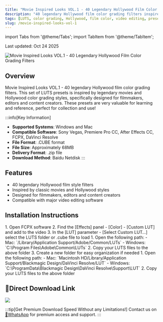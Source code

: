 ```yaml
---
title: "Movie Inspired Looks VOL.1 - 40 Legendary Hollywood Film Color Grading Filters"
description: "40 legendary Hollywood film color grading filters inspired by classic movies, designed for filmmakers, editors and content creators."
tags: [LUTS, color grading, Hollywood, film color, video editing, presets]
slug: /movie-inspired-looks-vol-1
---
```


import Tabs from '@theme/Tabs';
import TabItem from '@theme/TabItem';

Last updated: Oct 24 2025

![Movie Inspired Looks VOL.1 - 40 Legendary Hollywood Film Color Grading Filters](https://www.vfx123.com/wp-content/uploads/2025/10/1760609488-48293b12c86d24d.webp)

## Overview

Movie Inspired Looks VOL.1 - 40 legendary Hollywood film color grading filters. This set of LUTS presets is inspired by legendary movies and Hollywood color grading styles, specifically designed for filmmakers, editors and content creators. These presets are very valuable for learning and reference, perfect for collection and use!

:::info[Key Information]
- **Supported Systems**: Windows and Mac
- **Compatible Software**: Sony Vegas, Premiere Pro CC, After Effects CC, FCPX, DaVinci Resolve
- **File Format**: .CUBE format
- **File Size**: Approximately 68MB
- **Delivery Format**: .zip file
- **Download Method**: Baidu Netdisk
:::

## Features

- 40 legendary Hollywood film style filters
- Inspired by classic movies and Hollywood styles
- Designed for filmmakers, editors and content creators
- Compatible with major video editing software

## Installation Instructions

<Tabs>
<TabItem value="fcpx" label="Final Cut Pro X">
  1. Open FCPX software
 2. Find the [Effects] panel - [Color] - [Custom LUT] and add to the video
  3. In the [LUT] parameter - [Select Custom LUT…] select the LUTS folder or .cube file to load
</TabItem>
<TabItem value="premiere" label="Premiere Pro">
  1. Open the following path:
     - Mac: `/Library/Application Support/Adobe/Common/LUTs`
     - Windows: `C:\Program Files\Adobe\Common\LUTs`
 2. Copy your LUTS files to the above folder
  3. Create a new folder for easy organization if needed
</TabItem>
<TabItem value="resolve" label="DaVinci Resolve">
  1. Open the following path:
     - Mac: `Macintosh HD/Library/Application Support/Blackmagic Design/DaVinci Resolve/LUT`
     - Windows: `C:\ProgramData\Blackmagic Design\DaVinci Resolve\Support\LUT`
  2. Copy your LUTS files to the above folder
</TabItem>
</Tabs>

## 🚀Direct Download Link

[![](https://img.shields.io/badge/Download-Baidu%20Netdisk-orange?style=for-the-badge&logo=baidu)](https://pan.baidu.com/s/123456789)

:::tip[Get Premium Download Speed Without any Limitations!]
Contact us on [💬WhatsApp](https://wa.me/+8613237610083) for premium access and support.
:::
